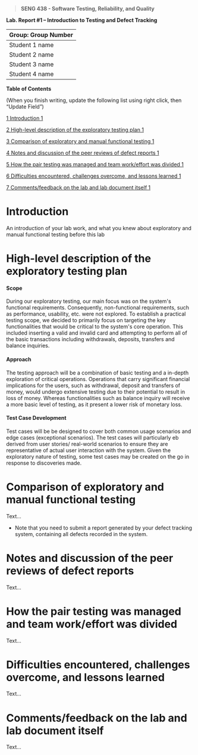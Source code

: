 >   **SENG 438 - Software Testing, Reliability, and Quality**

**Lab. Report \#1 – Introduction to Testing and Defect Tracking**

| Group: Group Number      |
|-----------------|
| Student 1 name                |   
| Student 2 name              |   
| Student 3 name               |   
| Student 4 name                |   


**Table of Contents**

(When you finish writing, update the following list using right click, then
“Update Field”)

[1 Introduction	1](#_Toc439194677)

[2 High-level description of the exploratory testing plan	1](#_Toc439194678)

[3 Comparison of exploratory and manual functional testing	1](#_Toc439194679)

[4 Notes and discussion of the peer reviews of defect reports	1](#_Toc439194680)

[5 How the pair testing was managed and team work/effort was
divided	1](#_Toc439194681)

[6 Difficulties encountered, challenges overcome, and lessons
learned	1](#_Toc439194682)

[7 Comments/feedback on the lab and lab document itself	1](#_Toc439194683)

# Introduction

An introduction of your lab work, and what you knew about exploratory and manual
functional testing before this lab

# High-level description of the exploratory testing plan

#### Scope

During our exploratory testing, our main focus was on the system's functional requirements. Consequently, non-functional requirements, such as performance, usability, etc. were not explored. To establish a practical testing scope, we decided to primarily focus on targeting the key functionalities that would be  critical to the system's core operation. This included inserting a valid and invalid card and attempting to perform all of the basic transactions including withdrawals, deposits, transfers and balance inquiries.

#### Approach

The testing approach will be a combination of basic testing and a in-depth exploration of critical operations. Operations that carry significant financial implications for the users, such as withdrawal, deposit and transfers of money, would undergo extensive testing due to their potential to result in loss of money. Whereas functionalities such as balance inquiry will receive a more basic level of testing, as it present a lower risk of monetary loss. 


#### Test Case Development

Test cases will be be designed to cover both common usage scenarios and edge cases (exceptional scenarios). The test cases will particularly eb derived from user stories/ real-world scenarios to ensure they are representative of actual user interaction with the system. Given the exploratory nature of testing, some test cases may be created on the go in response to discoveries made. 

# Comparison of exploratory and manual functional testing

Text…

-   Note that you need to submit a report generated by your defect tracking
    system, containing all defects recorded in the system.

# Notes and discussion of the peer reviews of defect reports

Text…

# How the pair testing was managed and team work/effort was divided 

Text…

# Difficulties encountered, challenges overcome, and lessons learned

Text…

# Comments/feedback on the lab and lab document itself

Text…
